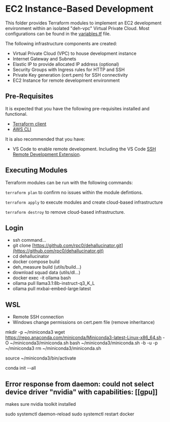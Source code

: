 # EC2 Instance-Based Development

This folder provides Terraform modules to implement an EC2 development environment within an isolated "deh-vpc" Virtual Private Cloud.  Most configurations can be found in the [variables.tf](variables.tf) file.

The following infrastructure components are created:

* Virtual Private Cloud (VPC) to house development instance
* Internet Gateway and Subnets
* Elastic IP to provide allocated IP address (optional)
* Security Groups with Ingress rules for HTTP and SSH
* Private Key generation (cert.pem) for SSH connectivity
* EC2 Instance for remote development environment

## Pre-Requisites

It is expected that you have the following pre-requisites installed and functional.

* [Terraform client](https://developer.hashicorp.com/terraform/tutorials/aws-get-started/install-cli)
* [AWS CLI](https://docs.aws.amazon.com/cli/latest/userguide/getting-started-install.html)

It is also recommended that you have:

* VS Code to enable remote development.  Including the VS Code [SSH Remote Development Extension](https://marketplace.visualstudio.com/items?itemName=ms-vscode-remote.remote-ssh).

## Executing Modules

Terraform modules can be run with the following commands:

`terraform plan` to confirm no issues within the module defintions.

`terraform apply` to execute modules and create cloud-based infrastructure

`terraform destroy` to remove cloud-based infrastructure.

## Login

* ssh command...
* git clone [https://github.com/rpc0/dehallucinator.git](https://github.com/rpc0/dehallucinator.git)
* cd dehallucinator
* docker compose build
* deh_measure build (utils/build...)
* download squad data (utils/dl...)
* docker exec -it ollama bash
* ollama pull llama3.1:8b-instruct-q3_K_L
* ollama pull mxbai-embed-large:latest

## WSL

* Remote SSH connection
* Windows change permissions on cert.pem file (remove inheritance)

mkdir -p ~/miniconda3
wget https://repo.anaconda.com/miniconda/Miniconda3-latest-Linux-x86_64.sh -O ~/miniconda3/miniconda.sh
bash ~/miniconda3/miniconda.sh -b -u -p ~/miniconda3
rm ~/miniconda3/miniconda.sh

source ~/miniconda3/bin/activate

conda init --all


## Error response from daemon: could not select device driver "nvidia" with capabilities: [[gpu]]
makes sure nvidia toolkit installed

sudo systemctl daemon-reload
sudo systemctl restart docker